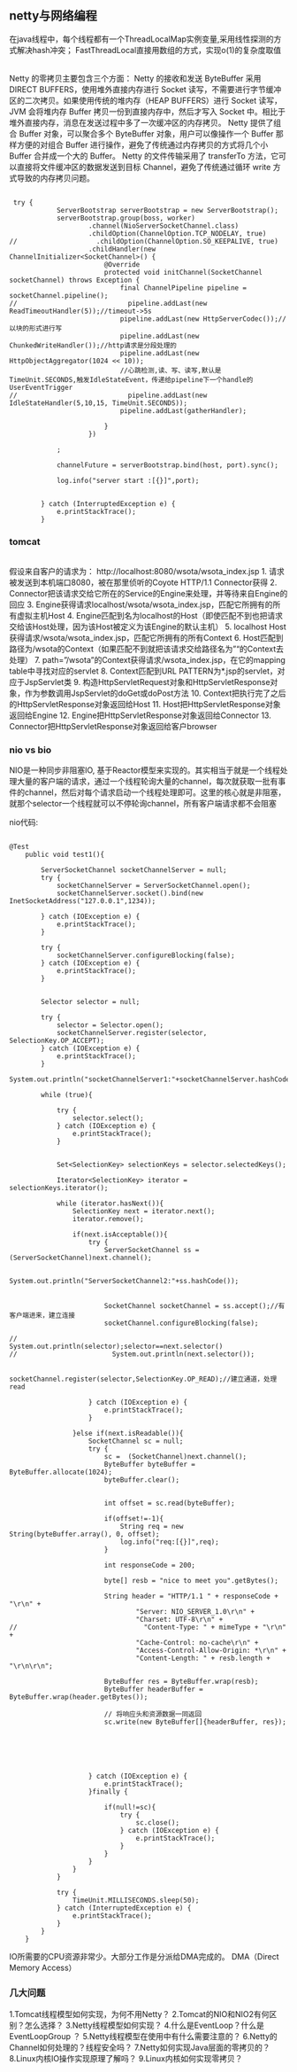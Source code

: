 ## netty与网络编程

在java线程中，每个线程都有一个ThreadLocalMap实例变量,采用线性探测的方式解决hash冲突；
FastThreadLocal直接用数组的方式，实现o(1)的复杂度取值

<br>
Netty 的零拷贝主要包含三个方面：
Netty 的接收和发送 ByteBuffer 采用 DIRECT BUFFERS，使用堆外直接内存进行 Socket 读写，不需要进行字节缓冲区的二次拷贝。如果使用传统的堆内存（HEAP BUFFERS）进行 Socket 读写，JVM 会将堆内存 Buffer 拷贝一份到直接内存中，然后才写入 Socket 中。相比于堆外直接内存，消息在发送过程中多了一次缓冲区的内存拷贝。
Netty 提供了组合 Buffer 对象，可以聚合多个 ByteBuffer 对象，用户可以像操作一个 Buffer 那样方便的对组合 Buffer 进行操作，避免了传统通过内存拷贝的方式将几个小 Buffer 合并成一个大的 Buffer。
Netty 的文件传输采用了 transferTo 方法，它可以直接将文件缓冲区的数据发送到目标 Channel，避免了传统通过循环 write 方式导致的内存拷贝问题。

<br>

```

 try {
            ServerBootstrap serverBootstrap = new ServerBootstrap();
            serverBootstrap.group(boss, worker)
                    .channel(NioServerSocketChannel.class)
                    .childOption(ChannelOption.TCP_NODELAY, true)
//                    .childOption(ChannelOption.SO_KEEPALIVE, true)
                    .childHandler(new ChannelInitializer<SocketChannel>() {
                        @Override
                        protected void initChannel(SocketChannel socketChannel) throws Exception {
                            final ChannelPipeline pipeline = socketChannel.pipeline();
//                            pipeline.addLast(new ReadTimeoutHandler(5));//timeout->5s
                            pipeline.addLast(new HttpServerCodec());//以块的形式进行写
                            pipeline.addLast(new ChunkedWriteHandler());//http请求是分段处理的
                            pipeline.addLast(new HttpObjectAggregator(1024 << 10));
                            //心跳检测,读、写、读写,默认是TimeUnit.SECONDS,触发IdleStateEvent，传递给pipeline下一个handle的UserEventTrigger
//                            pipeline.addLast(new IdleStateHandler(5,10,15, TimeUnit.SECONDS));
                            pipeline.addLast(gatherHandler);

                        }
                    })

            ;

            channelFuture = serverBootstrap.bind(host, port).sync();

            log.info("server start :[{}]",port);


        } catch (InterruptedException e) {
            e.printStackTrace();
        }

```


### tomcat
<br>
假设来自客户的请求为：
http://localhost:8080/wsota/wsota_index.jsp
1. 请求被发送到本机端口8080，被在那里侦听的Coyote HTTP/1.1 Connector获得
2. Connector把该请求交给它所在的Service的Engine来处理，并等待来自Engine的回应
3. Engine获得请求localhost/wsota/wsota_index.jsp，匹配它所拥有的所有虚拟主机Host
4. Engine匹配到名为localhost的Host（即使匹配不到也把请求交给该Host处理，因为该Host被定义为该Engine的默认主机）
5. localhost Host获得请求/wsota/wsota_index.jsp，匹配它所拥有的所有Context
6. Host匹配到路径为/wsota的Context（如果匹配不到就把该请求交给路径名为”“的Context去处理）
7. path=”/wsota”的Context获得请求/wsota_index.jsp，在它的mapping table中寻找对应的servlet
8. Context匹配到URL PATTERN为*.jsp的servlet，对应于JspServlet类
9. 构造HttpServletRequest对象和HttpServletResponse对象，作为参数调用JspServlet的doGet或doPost方法
10. Context把执行完了之后的HttpServletResponse对象返回给Host
11. Host把HttpServletResponse对象返回给Engine
12. Engine把HttpServletResponse对象返回给Connector
13. Connector把HttpServletResponse对象返回给客户browser


### nio vs bio

NIO是一种同步非阻塞IO, 基于Reactor模型来实现的。其实相当于就是一个线程处理大量的客户端的请求，通过一个线程轮询大量的channel，每次就获取一批有事件的channel，然后对每个请求启动一个线程处理即可。这里的核心就是非阻塞，就那个selector一个线程就可以不停轮询channel，所有客户端请求都不会阻塞

nio代码:
```

@Test
    public void test1(){

        ServerSocketChannel socketChannelServer = null;
        try {
            socketChannelServer = ServerSocketChannel.open();
            socketChannelServer.socket().bind(new InetSocketAddress("127.0.0.1",1234));

        } catch (IOException e) {
            e.printStackTrace();
        }

        try {
            socketChannelServer.configureBlocking(false);
        } catch (IOException e) {
            e.printStackTrace();
        }


        Selector selector = null;

        try {
            selector = Selector.open();
            socketChannelServer.register(selector, SelectionKey.OP_ACCEPT);
        } catch (IOException e) {
            e.printStackTrace();
        }
        System.out.println("socketChannelServer1:"+socketChannelServer.hashCode());

        while (true){

            try {
                selector.select();
            } catch (IOException e) {
                e.printStackTrace();
            }


            Set<SelectionKey> selectionKeys = selector.selectedKeys();

            Iterator<SelectionKey> iterator = selectionKeys.iterator();

            while (iterator.hasNext()){
                SelectionKey next = iterator.next();
                iterator.remove();

                if(next.isAcceptable()){
                    try {
                        ServerSocketChannel ss =  (ServerSocketChannel)next.channel();

                        System.out.println("ServerSocketChannel2:"+ss.hashCode());


                        SocketChannel socketChannel = ss.accept();//有客户端进来，建立连接
                        socketChannel.configureBlocking(false);

//                        System.out.println(selector);selector==next.selector()
//                        System.out.println(next.selector());

                        socketChannel.register(selector,SelectionKey.OP_READ);//建立通道，处理read

                    } catch (IOException e) {
                        e.printStackTrace();
                    }

                }else if(next.isReadable()){
                    SocketChannel sc = null;
                    try {
                        sc =  (SocketChannel)next.channel();
                        ByteBuffer byteBuffer = ByteBuffer.allocate(1024);
                        byteBuffer.clear();


                        int offset = sc.read(byteBuffer);

                        if(offset!=-1){
                            String req = new String(byteBuffer.array(), 0, offset);
                            log.info("req:[{}]",req);
                        }

                        int responseCode = 200;

                        byte[] resb = "nice to meet you".getBytes();

                        String header = "HTTP/1.1 " + responseCode + "\r\n" +
                                "Server: NIO_SERVER_1.0\r\n" +
                                "Charset: UTF-8\r\n" +
//                                "Content-Type: " + mimeType + "\r\n" +
                                "Cache-Control: no-cache\r\n" +
                                "Access-Control-Allow-Origin: *\r\n" +
                                "Content-Length: " + resb.length + "\r\n\r\n";

                        ByteBuffer res = ByteBuffer.wrap(resb);
                        ByteBuffer headerBuffer = ByteBuffer.wrap(header.getBytes());

                        // 将响应头和资源数据一同返回
                        sc.write(new ByteBuffer[]{headerBuffer, res});






                    } catch (IOException e) {
                        e.printStackTrace();
                    }finally {

                        if(null!=sc){
                            try {
                                sc.close();
                            } catch (IOException e) {
                                e.printStackTrace();
                            }
                        }
                    }
                }
            }

            try {
                TimeUnit.MILLISECONDS.sleep(50);
            } catch (InterruptedException e) {
                e.printStackTrace();
            }
        }
    }

```

IO所需要的CPU资源非常少。大部分工作是分派给DMA完成的。
DMA（Direct Memory Access）


### 几大问题

1.Tomcat线程模型如何实现，为何不用Netty？ 
2.Tomcat的NIO和NIO2有何区别？怎么选择？ 
3.Netty线程模型如何实现？
4.什么是EventLoop？什么是EventLoopGroup ？
5.Netty线程模型在使用中有什么需要注意的？ 
6.Netty的Channel如何处理的？线程安全吗？ 
7.Netty如何实现Java层面的零拷贝的？ 
8.Linux内核IO操作实现原理了解吗？ 
9.Linux内核如何实现零拷贝？
